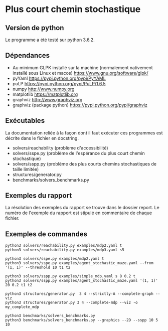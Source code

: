 # Plus court chemin stochastique

## Version de python
Le programme a été testé sur python 3.6.2.

## Dépendances
- Au minimum GLPK installé sur la machine (normalement nativement installé sous Linux et macos)
  https://www.gnu.org/software/glpk/
- pyYaml
  https://pypi.python.org/pypi/PyYAML
- puLP
  https://pypi.python.org/pypi/PuLP/1.6.5
- numpy
  http://www.numpy.org
- matplotlib
  https://matplotlib.org
- graphviz
  http://www.graphviz.org
- graphviz (package python)
  https://pypi.python.org/pypi/graphviz

## Exécutables
La documentation reliée à la façon dont il faut exécuter ces programmes
est décrite dans le fichier en docstring.

- solvers/reachability (problème d'accessibilité)
- solvers/sspe.py (problème de l'espérance du plus court chemin stochastique)
- solvers/sspp.py (problème des plus courts chemins stochastiques de taille limitée)
- structures/generator.py
- benchmarks/solvers_benchmarks.py

## Exemples du rapport
La résolution des exemples du rapport se trouve dans le dossier report.
Le numéro de l'exemple du rapport est stipulé en commentaire de
chaque fichier.

## Exemples de commandes
```
python3 solvers/reachability.py examples/mdp2.yaml t
python3 solvers/reachability.py examples/mdp3.yaml s5

python3 solvers/sspe.py examples/mdp2.yaml t
python3 solvers/sspe.py examples/agent_stochastic_maze.yaml --from '(1, 1)' --threshold 10 t1 t2

python3 solvers/sspp.py examples/simple_mdp.yaml s 8 0.2 t
python3 solvers/sspp.py examples/agent_stochastic_maze.yaml '(1, 1)' 20 0.2 t1 t2

python3 structures/generator.py  3 4 --strictly-A --complete-graph --viz
python3 structures/generator.py 3 4 --complete-mdp --viz -o my_complete_mdp

python3 benchmarks/solvers_benchmarks.py
python3 benchmarks/solvers_benchmarks.py --graphics --2D --sspp 10 5 10
```

